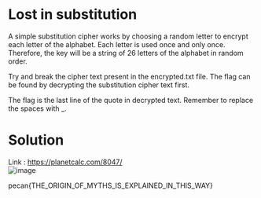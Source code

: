 # Lost in substitution
A simple substitution cipher works by choosing a random letter to encrypt each letter of the alphabet. Each letter is used once and only once. Therefore, the key will be a string of 26 letters of the alphabet in random order.

Try and break the cipher text present in the encrypted.txt file. The flag can be found by decrypting the substitution cipher text first.

The flag is the last line of the quote in decrypted text. Remember to replace the spaces with _.
# Solution
Link : https://planetcalc.com/8047/ <br>
![image](https://github.com/LAVANYA-PIDIKITI/PECAN-_Main-Prelims/assets/98797256/3c1885fc-fad1-4566-bd4d-dcb704bc0529)

pecan{THE_ORIGIN_OF_MYTHS_IS_EXPLAINED_IN_THIS_WAY}
